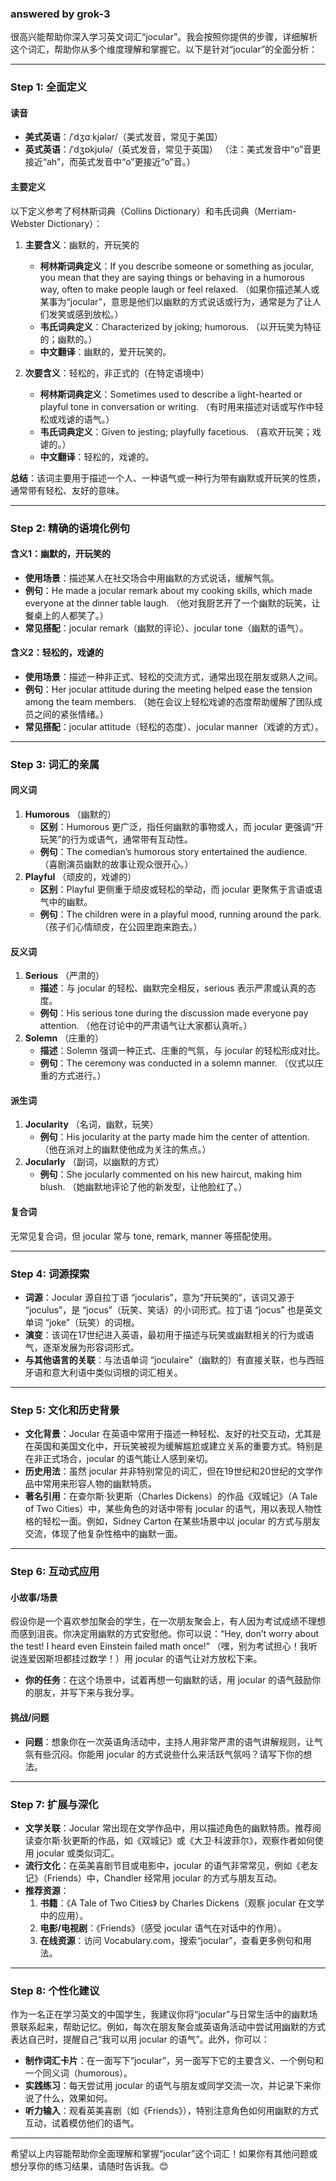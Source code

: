 ### answered by grok-3
很高兴能帮助你深入学习英文词汇“jocular”。我会按照你提供的步骤，详细解析这个词汇，帮助你从多个维度理解和掌握它。以下是针对“jocular”的全面分析：

---

### Step 1: 全面定义

#### 读音
- **美式英语**：/ˈdʒɑːkjələr/（美式发音，常见于美国）
- **英式英语**：/ˈdʒɒkjʊlə/（英式发音，常见于英国）
（注：美式发音中“o”音更接近“ah”，而英式发音中“o”更接近“o”音。）

#### 主要定义
以下定义参考了柯林斯词典（Collins Dictionary）和韦氏词典（Merriam-Webster Dictionary）：

1. **主要含义**：幽默的，开玩笑的
   - **柯林斯词典定义**：If you describe someone or something as jocular, you mean that they are saying things or behaving in a humorous way, often to make people laugh or feel relaxed. （如果你描述某人或某事为“jocular”，意思是他们以幽默的方式说话或行为，通常是为了让人们发笑或感到放松。）
   - **韦氏词典定义**：Characterized by joking; humorous. （以开玩笑为特征的；幽默的。）
   - **中文翻译**：幽默的，爱开玩笑的。

2. **次要含义**：轻松的，非正式的（在特定语境中）
   - **柯林斯词典定义**：Sometimes used to describe a light-hearted or playful tone in conversation or writing. （有时用来描述对话或写作中轻松或戏谑的语气。）
   - **韦氏词典定义**：Given to jesting; playfully facetious. （喜欢开玩笑；戏谑的。）
   - **中文翻译**：轻松的，戏谑的。

**总结**：该词主要用于描述一个人、一种语气或一种行为带有幽默或开玩笑的性质，通常带有轻松、友好的意味。

---

### Step 2: 精确的语境化例句

#### 含义1：幽默的，开玩笑的
- **使用场景**：描述某人在社交场合中用幽默的方式说话，缓解气氛。
- **例句**：He made a jocular remark about my cooking skills, which made everyone at the dinner table laugh. （他对我厨艺开了一个幽默的玩笑，让餐桌上的人都笑了。）
- **常见搭配**：jocular remark（幽默的评论）、jocular tone（幽默的语气）。

#### 含义2：轻松的，戏谑的
- **使用场景**：描述一种非正式、轻松的交流方式，通常出现在朋友或熟人之间。
- **例句**：Her jocular attitude during the meeting helped ease the tension among the team members. （她在会议上轻松戏谑的态度帮助缓解了团队成员之间的紧张情绪。）
- **常见搭配**：jocular attitude（轻松的态度）、jocular manner（戏谑的方式）。

---

### Step 3: 词汇的亲属

#### 同义词
1. **Humorous** （幽默的）
   - **区别**：Humorous 更广泛，指任何幽默的事物或人，而 jocular 更强调“开玩笑”的行为或语气，通常带有互动性。
   - **例句**：The comedian’s humorous story entertained the audience. （喜剧演员幽默的故事让观众很开心。）
2. **Playful** （顽皮的，戏谑的）
   - **区别**：Playful 更侧重于顽皮或轻松的举动，而 jocular 更聚焦于言语或语气中的幽默。
   - **例句**：The children were in a playful mood, running around the park. （孩子们心情顽皮，在公园里跑来跑去。）

#### 反义词
1. **Serious** （严肃的）
   - **描述**：与 jocular 的轻松、幽默完全相反，serious 表示严肃或认真的态度。
   - **例句**：His serious tone during the discussion made everyone pay attention. （他在讨论中的严肃语气让大家都认真听。）
2. **Solemn** （庄重的）
   - **描述**：Solemn 强调一种正式、庄重的气氛，与 jocular 的轻松形成对比。
   - **例句**：The ceremony was conducted in a solemn manner. （仪式以庄重的方式进行。）

#### 派生词
1. **Jocularity** （名词，幽默，玩笑）
   - **例句**：His jocularity at the party made him the center of attention. （他在派对上的幽默使他成为关注的焦点。）
2. **Jocularly** （副词，以幽默的方式）
   - **例句**：She jocularly commented on his new haircut, making him blush. （她幽默地评论了他的新发型，让他脸红了。）

#### 复合词
无常见复合词，但 jocular 常与 tone, remark, manner 等搭配使用。

---

### Step 4: 词源探索

- **词源**：Jocular 源自拉丁语 “jocularis”，意为“开玩笑的”，该词又源于 “joculus”，是 “jocus”（玩笑、笑话）的小词形式。拉丁语 “jocus” 也是英文单词 “joke”（玩笑）的词根。
- **演变**：该词在17世纪进入英语，最初用于描述与玩笑或幽默相关的行为或语气，逐渐发展为形容词形式。
- **与其他语言的关联**：与法语单词 “joculaire”（幽默的）有直接关联，也与西班牙语和意大利语中类似词根的词汇相关。

---

### Step 5: 文化和历史背景

- **文化背景**：Jocular 在英语中常用于描述一种轻松、友好的社交互动，尤其是在英国和美国文化中，开玩笑被视为缓解尴尬或建立关系的重要方式。特别是在非正式场合，jocular 的语气能让人感到亲切。
- **历史用法**：虽然 jocular 并非特别常见的词汇，但在19世纪和20世纪的文学作品中常用来形容人物的幽默特质。
- **著名引用**：在查尔斯·狄更斯（Charles Dickens）的作品《双城记》（A Tale of Two Cities）中，某些角色的对话中带有 jocular 的语气，用以表现人物性格的轻松一面。例如，Sidney Carton 在某些场景中以 jocular 的方式与朋友交流，体现了他复杂性格中的幽默一面。

---

### Step 6: 互动式应用

#### 小故事/场景
假设你是一个喜欢参加聚会的学生，在一次朋友聚会上，有人因为考试成绩不理想而感到沮丧。你决定用幽默的方式安慰他。你可以说：“Hey, don’t worry about the test! I heard even Einstein failed math once!” （嘿，别为考试担心！我听说连爱因斯坦都挂过数学！）用 jocular 的语气让对方放松下来。

- **你的任务**：在这个场景中，试着再想一句幽默的话，用 jocular 的语气鼓励你的朋友，并写下来与我分享。

#### 挑战/问题
- **问题**：想象你在一次英语角活动中，主持人用非常严肃的语气讲解规则，让气氛有些沉闷。你能用 jocular 的方式说些什么来活跃气氛吗？请写下你的想法。

---

### Step 7: 扩展与深化

- **文学关联**：Jocular 常出现在文学作品中，用以描述角色的幽默特质。推荐阅读查尔斯·狄更斯的作品，如《双城记》或《大卫·科波菲尔》，观察作者如何使用 jocular 或类似词汇。
- **流行文化**：在英美喜剧节目或电影中，jocular 的语气非常常见，例如《老友记》（Friends）中，Chandler 经常用 jocular 的方式与朋友互动。
- **推荐资源**：
  1. **书籍**：《A Tale of Two Cities》 by Charles Dickens（观察 jocular 在文学中的应用）。
  2. **电影/电视剧**：《Friends》（感受 jocular 语气在对话中的作用）。
  3. **在线资源**：访问 Vocabulary.com，搜索“jocular”，查看更多例句和用法。

---

### Step 8: 个性化建议

作为一名正在学习英文的中国学生，我建议你将“jocular”与日常生活中的幽默场景联系起来，帮助记忆。例如，每次在朋友聚会或英语角活动中尝试用幽默的方式表达自己时，提醒自己“我可以用 jocular 的语气”。此外，你可以：
- **制作词汇卡片**：在一面写下“jocular”，另一面写下它的主要含义、一个例句和一个同义词（humorous）。
- **实践练习**：每天尝试用 jocular 的语气与朋友或同学交流一次，并记录下来你说了什么，效果如何。
- **听力输入**：观看英美喜剧（如《Friends》），特别注意角色如何用幽默的方式互动，试着模仿他们的语气。

---

希望以上内容能帮助你全面理解和掌握“jocular”这个词汇！如果你有其他问题或想分享你的练习结果，请随时告诉我。😊